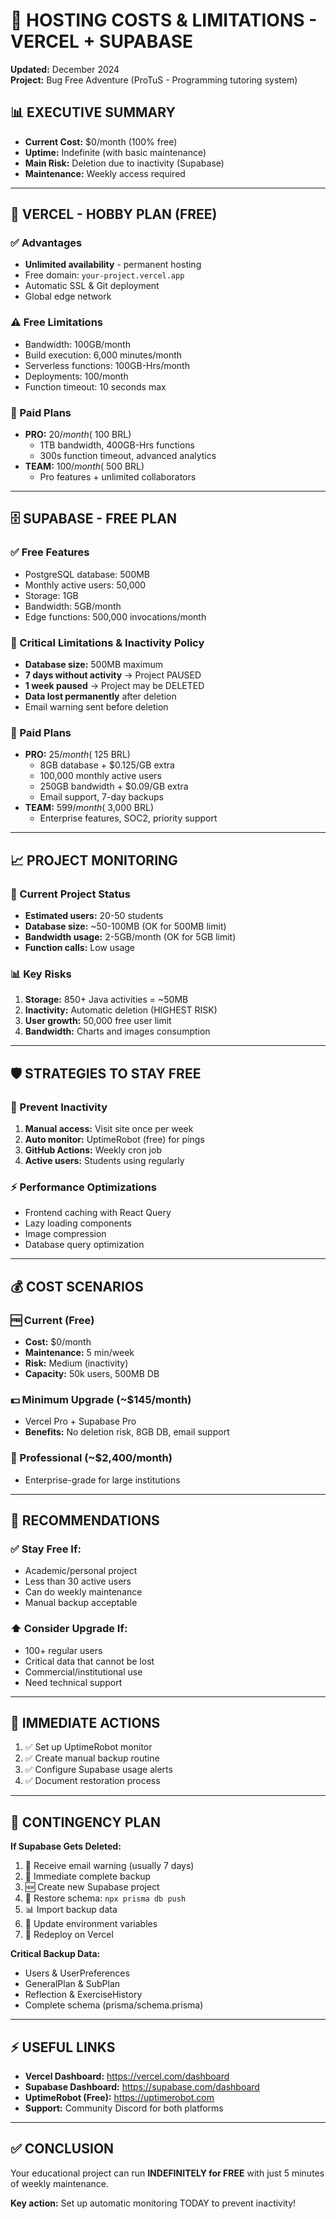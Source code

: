 # 🚀 HOSTING COSTS & LIMITATIONS - VERCEL + SUPABASE

**Updated:** December 2024  
**Project:** Bug Free Adventure (ProTuS - Programming tutoring system)

## 📊 EXECUTIVE SUMMARY

- **Current Cost:** $0/month (100% free)
- **Uptime:** Indefinite (with basic maintenance)
- **Main Risk:** Deletion due to inactivity (Supabase)
- **Maintenance:** Weekly access required

---

## 🔗 VERCEL - HOBBY PLAN (FREE)

### ✅ Advantages

- **Unlimited availability** - permanent hosting
- Free domain: `your-project.vercel.app`
- Automatic SSL & Git deployment
- Global edge network

### ⚠️ Free Limitations

- Bandwidth: 100GB/month
- Build execution: 6,000 minutes/month
- Serverless functions: 100GB-Hrs/month
- Deployments: 100/month
- Function timeout: 10 seconds max

### 💸 Paid Plans

- **PRO:** $20/month (~$100 BRL)
  - 1TB bandwidth, 400GB-Hrs functions
  - 300s function timeout, advanced analytics
- **TEAM:** $100/month (~$500 BRL)
  - Pro features + unlimited collaborators

---

## 🗄️ SUPABASE - FREE PLAN

### ✅ Free Features

- PostgreSQL database: 500MB
- Monthly active users: 50,000
- Storage: 1GB
- Bandwidth: 5GB/month
- Edge functions: 500,000 invocations/month

### 🚨 Critical Limitations & Inactivity Policy

- **Database size:** 500MB maximum
- **7 days without activity** → Project PAUSED
- **1 week paused** → Project may be DELETED
- **Data lost permanently** after deletion
- Email warning sent before deletion

### 💸 Paid Plans

- **PRO:** $25/month (~$125 BRL)
  - 8GB database + $0.125/GB extra
  - 100,000 monthly active users
  - 250GB bandwidth + $0.09/GB extra
  - Email support, 7-day backups
- **TEAM:** $599/month (~$3,000 BRL)
  - Enterprise features, SOC2, priority support

---

## 📈 PROJECT MONITORING

### 🎯 Current Project Status

- **Estimated users:** 20-50 students
- **Database size:** ~50-100MB (OK for 500MB limit)
- **Bandwidth usage:** 2-5GB/month (OK for 5GB limit)
- **Function calls:** Low usage

### 📊 Key Risks

1. **Storage:** 850+ Java activities = ~50MB
2. **Inactivity:** Automatic deletion (HIGHEST RISK)
3. **User growth:** 50,000 free user limit
4. **Bandwidth:** Charts and images consumption

---

## 🛡️ STRATEGIES TO STAY FREE

### 🔄 Prevent Inactivity

1. **Manual access:** Visit site once per week
2. **Auto monitor:** UptimeRobot (free) for pings
3. **GitHub Actions:** Weekly cron job
4. **Active users:** Students using regularly

### ⚡ Performance Optimizations

- Frontend caching with React Query
- Lazy loading components
- Image compression
- Database query optimization

---

## 💰 COST SCENARIOS

### 🆓 Current (Free)

- **Cost:** $0/month
- **Maintenance:** 5 min/week
- **Risk:** Medium (inactivity)
- **Capacity:** 50k users, 500MB DB

### 💵 Minimum Upgrade (~$145/month)

- Vercel Pro + Supabase Pro
- **Benefits:** No deletion risk, 8GB DB, email support

### 💼 Professional (~$2,400/month)

- Enterprise-grade for large institutions

---

## 🎯 RECOMMENDATIONS

### ✅ Stay Free If:

- Academic/personal project
- Less than 30 active users
- Can do weekly maintenance
- Manual backup acceptable

### ⬆️ Consider Upgrade If:

- 100+ regular users
- Critical data that cannot be lost
- Commercial/institutional use
- Need technical support

---

## 🔧 IMMEDIATE ACTIONS

1. ✅ Set up UptimeRobot monitor
2. ✅ Create manual backup routine
3. ✅ Configure Supabase usage alerts
4. ✅ Document restoration process

---

## 🚨 CONTINGENCY PLAN

**If Supabase Gets Deleted:**

1. 📧 Receive email warning (usually 7 days)
2. 💾 Immediate complete backup
3. 🆕 Create new Supabase project
4. 📝 Restore schema: `npx prisma db push`
5. 📊 Import backup data
6. 🔗 Update environment variables
7. 🚀 Redeploy on Vercel

**Critical Backup Data:**

- Users & UserPreferences
- GeneralPlan & SubPlan
- Reflection & ExerciseHistory
- Complete schema (prisma/schema.prisma)

---

## ⚡ USEFUL LINKS

- **Vercel Dashboard:** https://vercel.com/dashboard
- **Supabase Dashboard:** https://supabase.com/dashboard
- **UptimeRobot (Free):** https://uptimerobot.com
- **Support:** Community Discord for both platforms

---

## ✅ CONCLUSION

Your educational project can run **INDEFINITELY for FREE** with just 5 minutes of weekly maintenance.

**Key action:** Set up automatic monitoring TODAY to prevent inactivity!
